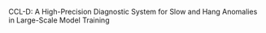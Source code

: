 CCL-D: A High-Precision Diagnostic System for Slow and Hang Anomalies in Large-Scale Model Training
